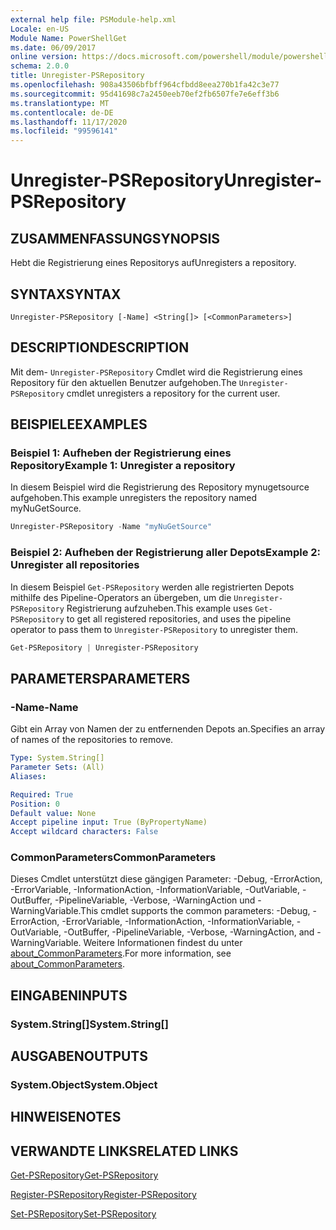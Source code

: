 ```yaml
---
external help file: PSModule-help.xml
Locale: en-US
Module Name: PowerShellGet
ms.date: 06/09/2017
online version: https://docs.microsoft.com/powershell/module/powershellget/unregister-psrepository?view=powershell-7.2&WT.mc_id=ps-gethelp
schema: 2.0.0
title: Unregister-PSRepository
ms.openlocfilehash: 908a43506bfbff964cfbdd8eea270b1fa42c3e77
ms.sourcegitcommit: 95d41698c7a2450eeb70ef2fb6507fe7e6eff3b6
ms.translationtype: MT
ms.contentlocale: de-DE
ms.lasthandoff: 11/17/2020
ms.locfileid: "99596141"
---
```

# <span data-ttu-id="a9f96-102">Unregister-PSRepository</span><span class="sxs-lookup"><span data-stu-id="a9f96-102">Unregister-PSRepository</span></span>

## <span data-ttu-id="a9f96-103">ZUSAMMENFASSUNG</span><span class="sxs-lookup"><span data-stu-id="a9f96-103">SYNOPSIS</span></span>
<span data-ttu-id="a9f96-104">Hebt die Registrierung eines Repositorys auf</span><span class="sxs-lookup"><span data-stu-id="a9f96-104">Unregisters a repository.</span></span>

## <span data-ttu-id="a9f96-105">SYNTAX</span><span class="sxs-lookup"><span data-stu-id="a9f96-105">SYNTAX</span></span>

```
Unregister-PSRepository [-Name] <String[]> [<CommonParameters>]
```

## <span data-ttu-id="a9f96-106">DESCRIPTION</span><span class="sxs-lookup"><span data-stu-id="a9f96-106">DESCRIPTION</span></span>

<span data-ttu-id="a9f96-107">Mit dem- `Unregister-PSRepository` Cmdlet wird die Registrierung eines Repository für den aktuellen Benutzer aufgehoben.</span><span class="sxs-lookup"><span data-stu-id="a9f96-107">The `Unregister-PSRepository` cmdlet unregisters a repository for the current user.</span></span>

## <span data-ttu-id="a9f96-108">BEISPIELE</span><span class="sxs-lookup"><span data-stu-id="a9f96-108">EXAMPLES</span></span>

### <span data-ttu-id="a9f96-109">Beispiel 1: Aufheben der Registrierung eines Repository</span><span class="sxs-lookup"><span data-stu-id="a9f96-109">Example 1: Unregister a repository</span></span>

<span data-ttu-id="a9f96-110">In diesem Beispiel wird die Registrierung des Repository mynugetsource aufgehoben.</span><span class="sxs-lookup"><span data-stu-id="a9f96-110">This example unregisters the repository named myNuGetSource.</span></span>

```powershell
Unregister-PSRepository -Name "myNuGetSource"
```

### <span data-ttu-id="a9f96-111">Beispiel 2: Aufheben der Registrierung aller Depots</span><span class="sxs-lookup"><span data-stu-id="a9f96-111">Example 2: Unregister all repositories</span></span>

<span data-ttu-id="a9f96-112">In diesem Beispiel `Get-PSRepository` werden alle registrierten Depots mithilfe des Pipeline-Operators an übergeben, um die `Unregister-PSRepository` Registrierung aufzuheben.</span><span class="sxs-lookup"><span data-stu-id="a9f96-112">This example uses `Get-PSRepository` to get all registered repositories, and uses the pipeline operator to pass them to `Unregister-PSRepository` to unregister them.</span></span>

```powershell
Get-PSRepository | Unregister-PSRepository
```

## <span data-ttu-id="a9f96-113">PARAMETERS</span><span class="sxs-lookup"><span data-stu-id="a9f96-113">PARAMETERS</span></span>

### <span data-ttu-id="a9f96-114">-Name</span><span class="sxs-lookup"><span data-stu-id="a9f96-114">-Name</span></span>

<span data-ttu-id="a9f96-115">Gibt ein Array von Namen der zu entfernenden Depots an.</span><span class="sxs-lookup"><span data-stu-id="a9f96-115">Specifies an array of names of the repositories to remove.</span></span>

```yaml
Type: System.String[]
Parameter Sets: (All)
Aliases:

Required: True
Position: 0
Default value: None
Accept pipeline input: True (ByPropertyName)
Accept wildcard characters: False
```

### <span data-ttu-id="a9f96-116">CommonParameters</span><span class="sxs-lookup"><span data-stu-id="a9f96-116">CommonParameters</span></span>

<span data-ttu-id="a9f96-117">Dieses Cmdlet unterstützt diese gängigen Parameter: -Debug, -ErrorAction, -ErrorVariable, -InformationAction, -InformationVariable, -OutVariable, -OutBuffer, -PipelineVariable, -Verbose, -WarningAction und -WarningVariable.</span><span class="sxs-lookup"><span data-stu-id="a9f96-117">This cmdlet supports the common parameters: -Debug, -ErrorAction, -ErrorVariable, -InformationAction, -InformationVariable, -OutVariable, -OutBuffer, -PipelineVariable, -Verbose, -WarningAction, and -WarningVariable.</span></span> <span data-ttu-id="a9f96-118">Weitere Informationen findest du unter [about_CommonParameters](https://go.microsoft.com/fwlink/?LinkID=113216).</span><span class="sxs-lookup"><span data-stu-id="a9f96-118">For more information, see [about_CommonParameters](https://go.microsoft.com/fwlink/?LinkID=113216).</span></span>

## <span data-ttu-id="a9f96-119">EINGABEN</span><span class="sxs-lookup"><span data-stu-id="a9f96-119">INPUTS</span></span>

### <span data-ttu-id="a9f96-120">System.String[]</span><span class="sxs-lookup"><span data-stu-id="a9f96-120">System.String[]</span></span>

## <span data-ttu-id="a9f96-121">AUSGABEN</span><span class="sxs-lookup"><span data-stu-id="a9f96-121">OUTPUTS</span></span>

### <span data-ttu-id="a9f96-122">System.Object</span><span class="sxs-lookup"><span data-stu-id="a9f96-122">System.Object</span></span>

## <span data-ttu-id="a9f96-123">HINWEISE</span><span class="sxs-lookup"><span data-stu-id="a9f96-123">NOTES</span></span>

## <span data-ttu-id="a9f96-124">VERWANDTE LINKS</span><span class="sxs-lookup"><span data-stu-id="a9f96-124">RELATED LINKS</span></span>

[<span data-ttu-id="a9f96-125">Get-PSRepository</span><span class="sxs-lookup"><span data-stu-id="a9f96-125">Get-PSRepository</span></span>](Get-PSRepository.md)

[<span data-ttu-id="a9f96-126">Register-PSRepository</span><span class="sxs-lookup"><span data-stu-id="a9f96-126">Register-PSRepository</span></span>](Register-PSRepository.md)

[<span data-ttu-id="a9f96-127">Set-PSRepository</span><span class="sxs-lookup"><span data-stu-id="a9f96-127">Set-PSRepository</span></span>](Set-PSRepository.md)
